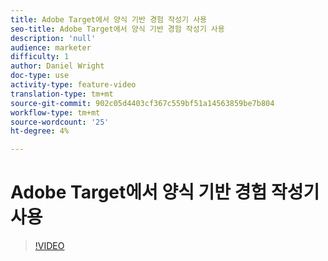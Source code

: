 ```yaml
---
title: Adobe Target에서 양식 기반 경험 작성기 사용
seo-title: Adobe Target에서 양식 기반 경험 작성기 사용
description: 'null'
audience: marketer
difficulty: 1
author: Daniel Wright
doc-type: use
activity-type: feature-video
translation-type: tm+mt
source-git-commit: 902c05d4403cf367c559bf51a14563859be7b804
workflow-type: tm+mt
source-wordcount: '25'
ht-degree: 4%

---
```



# Adobe Target에서 양식 기반 경험 작성기 사용

>[!VIDEO](https://video.tv.adobe.com/v/17390/?quality=12)